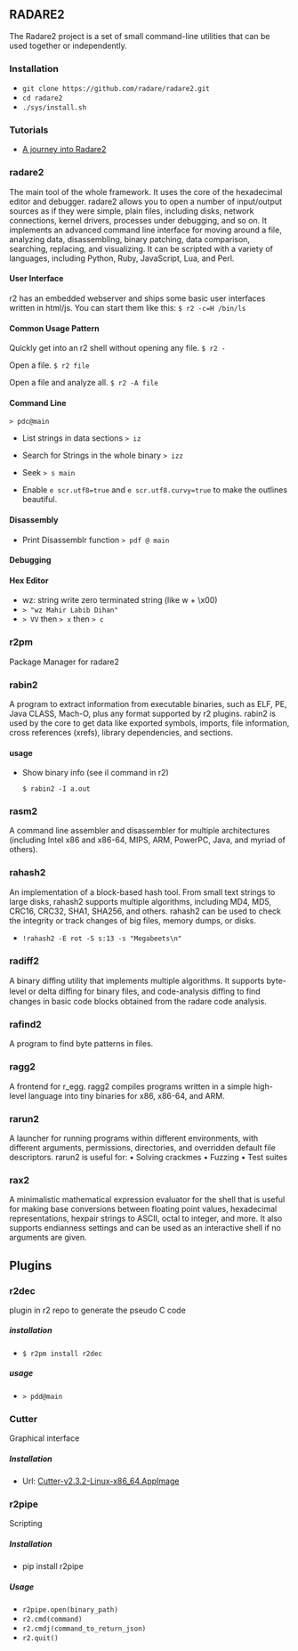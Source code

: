 ## RADARE2

The Radare2 project is a set of small command-line utilities that can be used together or independently.

### Installation

- `git clone https://github.com/radare/radare2.git`
- `cd radare2`
- `./sys/install.sh`

### Tutorials

- [A journey into Radare2](https://github.com/ITAYC0HEN/A-journey-into-Radare2)

### radare2

The main tool of the whole framework. It uses the core of the hexadecimal editor and debugger. radare2 allows you to open a number of input/output sources as if they were
simple, plain files, including disks, network connections, kernel drivers, processes under debugging, and so on.
It implements an advanced command line interface for moving around a file, analyzing data, disassembling, binary patching, data comparison, searching, replacing, and
visualizing. It can be scripted with a variety of languages, including Python, Ruby, JavaScript, Lua, and Perl.

#### User Interface

r2 has an embedded webserver and ships some basic user interfaces written in html/js. You can start them like this:
`$ r2 -c=H /bin/ls`

#### Common Usage Pattern

Quickly get into an r2 shell without opening any file.
`$ r2 -`

Open a file.
`$ r2 file`

Open a file and analyze all.
`$ r2 -A file`

#### Command Line

`> pdc@main`

- List strings in data sections
  `> iz`

- Search for Strings in the whole binary
  `> izz`

- Seek
  `> s main`

- Enable `e scr.utf8=true` and `e scr.utf8.curvy=true` to make the outlines beautiful.

#### Disassembly

- Print Disassemblr function
  `> pdf @ main`

#### Debugging

#### Hex Editor

- wz: string write zero terminated string (like w + \x00)
- `> "wz Mahir Labib Dihan"`
- `> VV` then `> x` then `> c`

### r2pm

Package Manager for radare2

### rabin2

A program to extract information from executable binaries, such as ELF, PE, Java CLASS, Mach-O, plus any format supported by r2 plugins. rabin2 is used by the core to
get data like exported symbols, imports, file information, cross references (xrefs), library dependencies, and sections.

#### usage

- Show binary info (see iI command in r2)
  
  `$ rabin2 -I a.out`

### rasm2

A command line assembler and disassembler for multiple architectures (including Intel x86 and x86-64, MIPS, ARM, PowerPC, Java, and myriad of others).

### rahash2

An implementation of a block-based hash tool. From small text strings to large disks, rahash2 supports multiple algorithms, including MD4, MD5, CRC16, CRC32, SHA1,
SHA256, and others. rahash2 can be used to check the integrity or track changes of big files, memory dumps, or disks.

- `!rahash2 -E rot -S s:13 -s "Megabeets\n"`

### radiff2

A binary diﬀing utility that implements multiple algorithms. It supports byte-level or delta diﬀing for binary files, and code-analysis diﬀing to find changes in basic code blocks
obtained from the radare code analysis.

### rafind2

A program to find byte patterns in files.

### ragg2

A frontend for r_egg. ragg2 compiles programs written in a simple high-level language into tiny binaries for x86, x86-64, and ARM.

### rarun2

A launcher for running programs within different environments, with different arguments, permissions, directories, and overridden default file descriptors. rarun2 is useful for:
• Solving crackmes
• Fuzzing
• Test suites

### rax2

A minimalistic mathematical expression evaluator for the shell that is useful for making base conversions between floating point values, hexadecimal representations, hexpair
strings to ASCII, octal to integer, and more. It also supports endianness settings and can be used as an interactive shell if no arguments are given.

## Plugins

### r2dec

plugin in r2 repo to generate the pseudo C code

##### installation

- `$ r2pm install r2dec`

##### usage

- `> pdd@main`


### Cutter

Graphical interface

##### Installation

- Url: [Cutter-v2.3.2-Linux-x86_64.AppImage](https://github.com/rizinorg/cutter/releases/download/v2.3.2/Cutter-v2.3.2-Linux-x86_64.AppImage)

### r2pipe

Scripting

##### Installation

- pip install r2pipe

##### Usage

- `r2pipe.open(binary_path)`
- `r2.cmd(command)`
- `r2.cmdj(command_to_return_json)`
- `r2.quit()`
